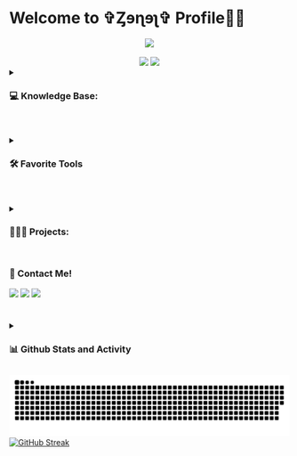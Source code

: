<h1 align="left"><strong>Welcome to</strong> ✞Ȥɘɳɘʅ✞ <strong>Profile</strong>👋🏽</h1>

<p align="center">
  <a href="https://github.com/Zeneilton">
    <img src="https://readme-typing-svg.demolab.com/?lines=Full-stack%20web%20developer;Experienced%20Web%20Designer;5%2B%20years%20of%20coding%20experience;Always%20learning%20new%20techniques&font=Poppins&center=true&width=440&height=45&color=24BCF7&vCenter=true&pause=1000&size=24" /></a>
</p>

  <div align="center">
  <a href="http://nationzombies.org/discord"><img width="50" src="https://github.com/Zeneilton/icons/blob/main/icons-abilitys/disc1.png?raw=true" title"Discord @zenel"></a>
  <a href="https://steamcommunity.com/id/zenelgp/"><img width="50" src="https://github.com/Zeneilton/icons/blob/main/icons-abilitys/steam1.png?raw=true" title"Steam @zenel"></a>
</div>

<details close>
    <summary><h3 align="left"><strong>💻 Knowledge Base:</strong></h3></summary>
    <p align="left">
       <a href="https://developer.mozilla.org/pt-BR/docs/Web/HTML" target="_blank"><img height="30" src="https://github.com/Zeneilton/icons/blob/main/icons-abilitys/html.png?raw=true" title="HTML 5"></a>
       <a href="" target="_blank"><img height="30" src="https://github.com/Zeneilton/icons/blob/main/icons-abilitys/css.png?raw=true"  title="CSS 3"></a>
       <a href="" target="_blank"><img height="29" src="https://github.com/Zeneilton/icons/blob/main/icons-abilitys/js1.png?raw=true"  title="Java Script"></a>
    </p>
</details>

#
<details close> 
        <summary><h3>🛠️ Favorite Tools</h3></summary>
</details>

#
<details close>
  <summary><h3 align="left"><strong>👨🏽‍💻 Projects:</strong></h3></summary>
<a href="https://devemdobro.com/matriculas-abertas/" target="_blank">
 <img src="https://devemdobro.com/wp-content/uploads/2022/08/hero-ListaEspera-mob.jpg" alt="dedImg" style="width:110px;height:110px;" title="Dev em Dobro - DevQuest">
 <p><b>Dev em Dobro</b></p>
</a>

<ul>
 <li><a href="https://github.com/Zeneilton/the-last-of-us-project">The Last of Us - Project </a></li>
</ul>

<h3 align="left">🧟‍♂️Owner in Nation Zombies🧟‍♀️<br/>Left 4 Dead 2 Server</h3></summary>
    <a href="https://discord.gg/DnuFq97GQb" target="_blank"><img src="https://img.shields.io/badge/Discord-7289DA?style=for-the-badge&logo=discord&logoColor=white" target="_blank"></a> 
    <a href="https://www.youtube.com/channel/UC--1f9e7e7nZkeuPhJWVcBQ" target="_blank"><img src="https://img.shields.io/badge/YouTube-FF0000?style=for-the-badge&logo=youtube&logoColor=white" target="_blank"></a>
</details>

#
<div align="left">
<h3>🔗 Contact Me!</h3>
  <a href="https://www.linkedin.com/in/zeneilton-granja/" target="_blank"><img src="https://img.shields.io/badge/-LinkedIn-%230077B5?style=for-the-badge&logo=linkedin&logoColor=white" target="_blank"></a>
  <a href="https://instagram.com/zenel.gp" target="_blank"><img src="https://img.shields.io/badge/-Instagram-%23E4405F?style=for-the-badge&logo=instagram&logoColor=white" target="_blank"></a> <a href = "mailto:zeneiltongranja@gmail.com"><img src="https://img.shields.io/badge/-Gmail-%23333?style=for-the-badge&logo=gmail&logoColor=white" target="_blank"></a>
</div>

#
<details close>
  <summary><h3><strong>📊 Github Stats and Activity</strong></h3></summary>
  <div align="center">
     <a href="https://github.com/Zeneilton">
     <img height="150em" src="https://github-readme-stats.vercel.app/api?username=zeneilton&show_icons=true&theme=tokyonight&include_all_commits=true&count_private=true">
     <img height="150em" src="https://github-readme-stats.vercel.app/api/top-langs/?username=zeneilton&layout=compact&langs_count=6&theme=tokyonight"></a>
  </div>

<details close>
  <summary><h3 align="left"><strong>WakaTime-Stats:</strong></h3></summary>
  <a href="https://wakatime.com/@5b16e0ec-6419-487c-9792-82c9468dd942"><img src="https://wakatime.com/badge/user/5b16e0ec-6419-487c-9792-82c9468dd942.svg" alt="Total time coded since Mar 18 2023" /></a>
</details>
  
  
  
</details>

![Snake animation](https://github.com/zeneilton/zeneilton/blob/output/github-contribution-grid-snake.svg)
[![GitHub Streak](https://streak-stats.demolab.com?user=Zeneilton&theme=tokyonight&fire=EB5454&border=FFFFFF)](https://github.com/Zeneilton)
